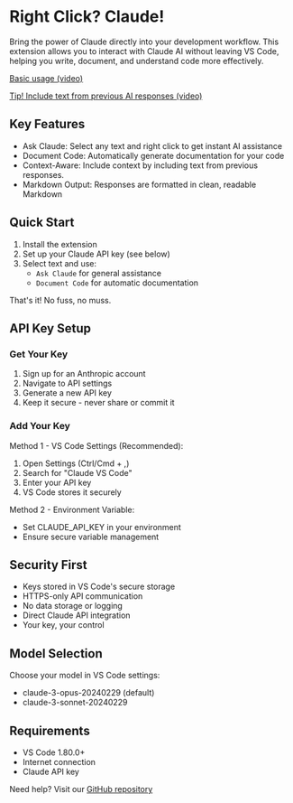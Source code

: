 ﻿# Right Click? Claude!

Bring the power of Claude directly into your development workflow. This extension allows you to interact with Claude AI without leaving VS Code, helping you write, document, and understand code more effectively.

[Basic usage (video)](https://www.awesomescreenshot.com/video/33547525?key=8c3b97293ba780ded6ba9d19f9423f35)

[Tip! Include text from previous AI responses (video)](https://www.awesomescreenshot.com/video/33636474?key=d16f8b7ef6b546ae58390f5defccb571)

## Key Features

* Ask Claude: Select any text and right click to get instant AI assistance
* Document Code: Automatically generate documentation for your code
* Context-Aware: Include context by including text from previous responses.
* Markdown Output: Responses are formatted in clean, readable Markdown

## Quick Start

1. Install the extension
2. Set up your Claude API key (see below)
3. Select text and use:
   * `Ask Claude` for general assistance
   * `Document Code` for automatic documentation

That's it! No fuss, no muss.

## API Key Setup

### Get Your Key
1. Sign up for an Anthropic account
2. Navigate to API settings
3. Generate a new API key
4. Keep it secure - never share or commit it

### Add Your Key

Method 1 - VS Code Settings (Recommended):
1. Open Settings (Ctrl/Cmd + ,)
2. Search for "Claude VS Code"
3. Enter your API key
4. VS Code stores it securely

Method 2 - Environment Variable:
* Set CLAUDE_API_KEY in your environment
* Ensure secure variable management

## Security First

* Keys stored in VS Code's secure storage
* HTTPS-only API communication
* No data storage or logging
* Direct Claude API integration
* Your key, your control

## Model Selection

Choose your model in VS Code settings:
* claude-3-opus-20240229 (default)
* claude-3-sonnet-20240229

## Requirements

* VS Code 1.80.0+
* Internet connection
* Claude API key

Need help? Visit our [GitHub repository](https://github.com/talamantez/claude-vscode)
